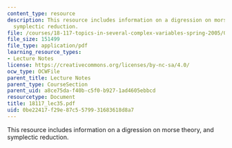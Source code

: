 ```yaml
---
content_type: resource
description: This resource includes information on a digression on morse theory, and
  symplectic reduction.
file: /courses/18-117-topics-in-several-complex-variables-spring-2005/0be22417f29e87c5579931683618d8a7_18117_lec35.pdf
file_size: 151499
file_type: application/pdf
learning_resource_types:
- Lecture Notes
license: https://creativecommons.org/licenses/by-nc-sa/4.0/
ocw_type: OCWFile
parent_title: Lecture Notes
parent_type: CourseSection
parent_uid: a8ce75da-f40b-c5f0-b927-1ad4605ebbcd
resourcetype: Document
title: 18117_lec35.pdf
uid: 0be22417-f29e-87c5-5799-31683618d8a7
---
```

This resource includes information on a digression on morse theory, and symplectic reduction.